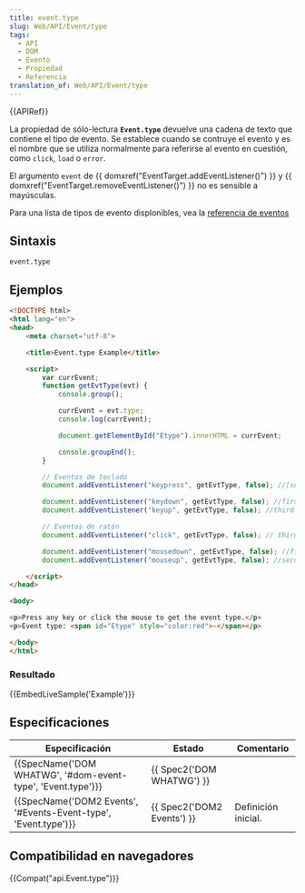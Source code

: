 ```yaml
---
title: event.type
slug: Web/API/Event/type
tags:
  - API
  - DOM
  - Evento
  - Propiedad
  - Referencia
translation_of: Web/API/Event/type
---
```

{{APIRef}}

La propiedad de sólo-lectura **`Event.type`** devuelve una cadena de texto que contiene el tipo de evento. Se establece cuando se contruye el evento y es el nombre que se utiliza normalmente para referirse al evento en cuestión, como `click`, `load` o `error`.

El argumento `event` de {{ domxref("EventTarget.addEventListener()") }} y {{ domxref("EventTarget.removeEventListener()") }} no es sensible a mayúsculas.

Para una lista de tipos de evento displonibles, vea la [referencia de eventos](/es/docs/Web/Reference/Events)

## Sintaxis

    event.type

## Ejemplos

```html
<!DOCTYPE html>
<html lang="en">
<head>
    <meta charset="utf-8">

    <title>Event.type Example</title>

    <script>
        var currEvent;
        function getEvtType(evt) {
            console.group();

            currEvent = evt.type;
            console.log(currEvent);

            document.getElementById("Etype").innerHTML = currEvent;

            console.groupEnd();
        }

        // Eventos de teclado
        document.addEventListener("keypress", getEvtType, false); //[second]

        document.addEventListener("keydown", getEvtType, false); //first
        document.addEventListener("keyup", getEvtType, false); //third

        // Eventos de ratón
        document.addEventListener("click", getEvtType, false); // third

        document.addEventListener("mousedown", getEvtType, false); //first
        document.addEventListener("mouseup", getEvtType, false); //second

    </script>
</head>

<body>

<p>Press any key or click the mouse to get the event type.</p>
<p>Event type: <span id="Etype" style="color:red">-</span></p>

</body>
</html>
```

### Resultado

{{EmbedLiveSample('Example')}}

## Especificaciones

| Especificación                                                                       | Estado                               | Comentario          |
| ------------------------------------------------------------------------------------ | ------------------------------------ | ------------------- |
| {{SpecName('DOM WHATWG', '#dom-event-type', 'Event.type')}}     | {{ Spec2('DOM WHATWG') }}     |                     |
| {{SpecName('DOM2 Events', '#Events-Event-type', 'Event.type')}} | {{ Spec2('DOM2 Events') }} | Definición inicial. |

## Compatibilidad en navegadores

{{Compat("api.Event.type")}}
